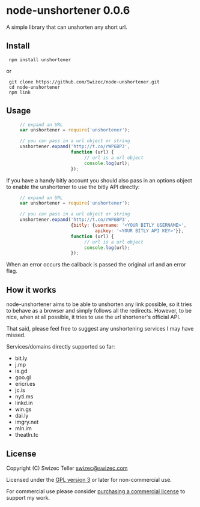 
# node-unshortener 0.0.6

A simple library that can unshorten any short url.

## Install

     npm install unshortener

or

     git clone https://github.com/Swizec/node-unshortener.git
     cd node-unshortener
     npm link

## Usage

``` javascript
     // expand an URL
     var unshortener = require('unshortener');

     // you can pass in a url object or string
     unshortener.expand('http://t.co/rWP6BP3',
                        function (url) {
                             // url is a url object
                             console.log(url);
                        });
```

If you have a handy bitly account you should also pass in an options
object to enable the unshortener to use the bitly API directly:

``` javascript
     // expand an URL
     var unshortener = require('unshortener');

     // you can pass in a url object or string
     unshortener.expand('http://t.co/rWP6BP3',
                        {bitly: {username: '<YOUR BITLY USERNAME>',
                                 apikey: '<YOUR BITLY API KEY>'}},
                        function (url) {
                             // url is a url object
                             console.log(url);
                        });
```

When an error occurs the callback is passed the original url and an
error flag.

## How it works

node-unshortener aims to be able to unshorten any link possible, so it
tries to behave as a browser and simply follows all the
redirects. However, to be nice, when at all possible, it tries to use
the url shortener's official API.

That said, please feel free to suggest any unshortening services I may
have missed.

Services/domains directly supported so far:

  - bit.ly
  - j.mp
  - is.gd
  - goo.gl
  - ericri.es
  - jc.is
  - nyti.ms
  - linkd.in
  - win.gs
  - dai.ly
  - imgry.net
  - mln.im
  - theatln.tc

## License

Copyright (C) Swizec Teller <swizec@swizec.com>

Licensed under the [GPL version 3](http://www.gnu.org/licenses) or
later for non-commercial use.

For commercial use please consider [purchasing a commercial
license](http://www.binpress.com/app/nodeunshortener/414?ad=1031) to
support my work.
